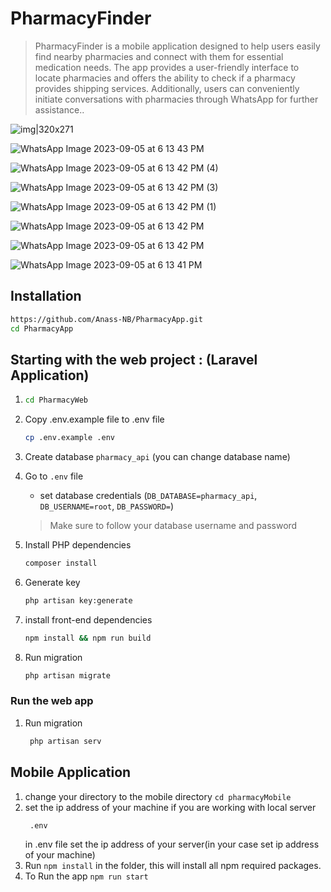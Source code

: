 # PharmacyFinder
>PharmacyFinder is a mobile application designed to help users easily find nearby pharmacies and connect with them for essential medication needs. The app provides a user-friendly interface to locate pharmacies and offers the ability to check if a pharmacy provides shipping services. Additionally, users can conveniently initiate conversations with pharmacies through WhatsApp for further assistance..



![img|320x271](https://github.com/Anass-NB/PharmacyFinder/assets/110456240/e49aa8e2-bdbc-4b6c-b6a4-0d3bab698337")

![WhatsApp Image 2023-09-05 at 6 13 43 PM](https://github.com/Anass-NB/PharmacyFinder/assets/110456240/8ec8477f-12fb-4eb5-b8c9-73f295902d40)

![WhatsApp Image 2023-09-05 at 6 13 42 PM (4)](https://github.com/Anass-NB/PharmacyFinder/assets/110456240/efcbd974-5a68-4304-9aff-8e5d8efc3a81)

![WhatsApp Image 2023-09-05 at 6 13 42 PM (3)](https://github.com/Anass-NB/PharmacyFinder/assets/110456240/b7ff43cd-749a-4cbe-8865-030ed10ec141)

![WhatsApp Image 2023-09-05 at 6 13 42 PM (1)](https://github.com/Anass-NB/PharmacyFinder/assets/110456240/5eff1a14-73cf-4d29-8d8b-a7da04467e5a)

![WhatsApp Image 2023-09-05 at 6 13 42 PM](https://github.com/Anass-NB/PharmacyFinder/assets/110456240/8d538c89-ab51-4b89-8366-54b0b675dfda)


![WhatsApp Image 2023-09-05 at 6 13 42 PM](https://github.com/Anass-NB/PharmacyFinder/assets/110456240/ae196eaf-c146-4cff-8599-9de12312448f)


![WhatsApp Image 2023-09-05 at 6 13 41 PM](https://github.com/Anass-NB/PharmacyFinder/assets/110456240/056c200d-0ac8-40c1-8d55-b60f57cb242e)

## Installation

```sh
https://github.com/Anass-NB/PharmacyApp.git
cd PharmacyApp
```

## Starting with the web project : (Laravel Application)
1. 
    ```sh
    cd PharmacyWeb
    ```
1. Copy .env.example file to .env file
    ```sh
    cp .env.example .env
    ```
1. Create database `pharmacy_api` (you can change database name)


1. Go to `.env` file 
    - set database credentials (`DB_DATABASE=pharmacy_api`, `DB_USERNAME=root`, `DB_PASSWORD=`)
    > Make sure to follow your database username and password

1. Install PHP dependencies 
    ```sh
    composer install
    ```

1. Generate key 
    ```sh
    php artisan key:generate
    ```

1. install front-end dependencies
    ```sh
    npm install && npm run build
    ```

1. Run migration
    ```sh
    php artisan migrate
    ```

### Run the web app
1. Run migration
   ```sh
    php artisan serv
    ```

## Mobile Application

1. change your directory to the mobile directory `cd pharmacyMobile`
1. set the ip address of your machine if you are working with local server 
    ```sh
     .env
    ```
    in .env file set the ip address of your server(in your case set ip address of your machine)
2. Run `npm install` in the folder, this will install all npm required packages.
3. To Run the app `npm run start`




